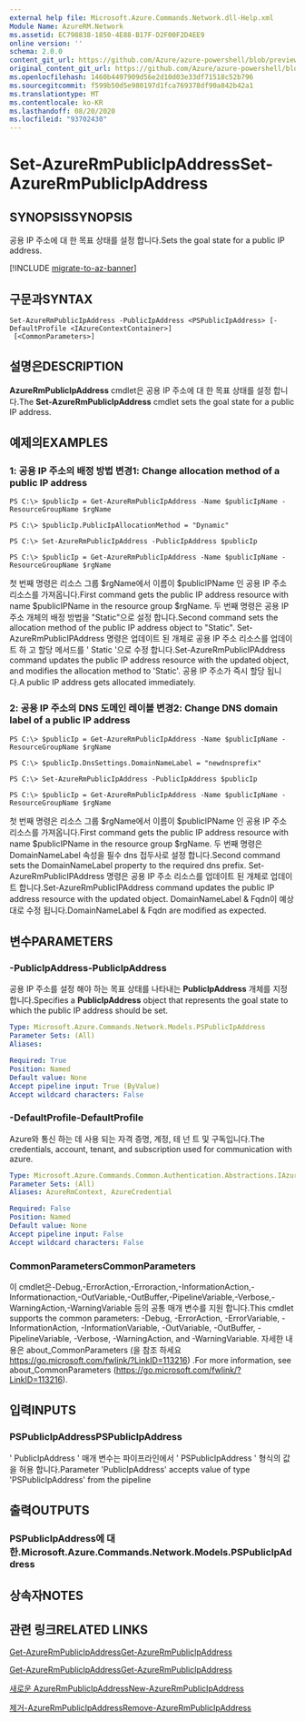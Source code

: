 ```yaml
---
external help file: Microsoft.Azure.Commands.Network.dll-Help.xml
Module Name: AzureRM.Network
ms.assetid: EC798838-1850-4E88-B17F-D2F00F2D4EE9
online version: ''
schema: 2.0.0
content_git_url: https://github.com/Azure/azure-powershell/blob/preview/src/ResourceManager/Network/Commands.Network/help/Set-AzureRmPublicIpAddress.md
original_content_git_url: https://github.com/Azure/azure-powershell/blob/preview/src/ResourceManager/Network/Commands.Network/help/Set-AzureRmPublicIpAddress.md
ms.openlocfilehash: 1460b4497909d56e2d10d03e33df71518c52b796
ms.sourcegitcommit: f599b50d5e980197d1fca769378df90a842b42a1
ms.translationtype: MT
ms.contentlocale: ko-KR
ms.lasthandoff: 08/20/2020
ms.locfileid: "93702430"
---
```

# <span data-ttu-id="9177f-101">Set-AzureRmPublicIpAddress</span><span class="sxs-lookup"><span data-stu-id="9177f-101">Set-AzureRmPublicIpAddress</span></span>

## <span data-ttu-id="9177f-102">SYNOPSIS</span><span class="sxs-lookup"><span data-stu-id="9177f-102">SYNOPSIS</span></span>
<span data-ttu-id="9177f-103">공용 IP 주소에 대 한 목표 상태를 설정 합니다.</span><span class="sxs-lookup"><span data-stu-id="9177f-103">Sets the goal state for a public IP address.</span></span>

[!INCLUDE [migrate-to-az-banner](../../includes/migrate-to-az-banner.md)]

## <span data-ttu-id="9177f-104">구문과</span><span class="sxs-lookup"><span data-stu-id="9177f-104">SYNTAX</span></span>

```
Set-AzureRmPublicIpAddress -PublicIpAddress <PSPublicIpAddress> [-DefaultProfile <IAzureContextContainer>]
 [<CommonParameters>]
```

## <span data-ttu-id="9177f-105">설명은</span><span class="sxs-lookup"><span data-stu-id="9177f-105">DESCRIPTION</span></span>
<span data-ttu-id="9177f-106">**AzureRmPublicIpAddress** cmdlet은 공용 IP 주소에 대 한 목표 상태를 설정 합니다.</span><span class="sxs-lookup"><span data-stu-id="9177f-106">The **Set-AzureRmPublicIpAddress** cmdlet sets the goal state for a public IP address.</span></span>

## <span data-ttu-id="9177f-107">예제의</span><span class="sxs-lookup"><span data-stu-id="9177f-107">EXAMPLES</span></span>

### <span data-ttu-id="9177f-108">1: 공용 IP 주소의 배정 방법 변경</span><span class="sxs-lookup"><span data-stu-id="9177f-108">1: Change allocation method of a public IP address</span></span>
```
PS C:\> $publicIp = Get-AzureRmPublicIpAddress -Name $publicIpName -ResourceGroupName $rgName

PS C:\> $publicIp.PublicIpAllocationMethod = "Dynamic"
    
PS C:\> Set-AzureRmPublicIpAddress -PublicIpAddress $publicIp

PS C:\> $publicIp = Get-AzureRmPublicIpAddress -Name $publicIpName -ResourceGroupName $rgName
```

 <span data-ttu-id="9177f-109">첫 번째 명령은 리소스 그룹 $rgName에서 이름이 $publicIPName 인 공용 IP 주소 리소스를 가져옵니다.</span><span class="sxs-lookup"><span data-stu-id="9177f-109">First command gets the public IP address resource with name $publicIPName in the resource group $rgName.</span></span>
<span data-ttu-id="9177f-110">두 번째 명령은 공용 IP 주소 개체의 배정 방법을 "Static"으로 설정 합니다.</span><span class="sxs-lookup"><span data-stu-id="9177f-110">Second command sets the allocation method of the public IP address object to "Static".</span></span>
<span data-ttu-id="9177f-111">Set-AzureRmPublicIPAddress 명령은 업데이트 된 개체로 공용 IP 주소 리소스를 업데이트 하 고 할당 메서드를 ' Static '으로 수정 합니다.</span><span class="sxs-lookup"><span data-stu-id="9177f-111">Set-AzureRmPublicIPAddress command updates the public IP address resource with the updated object, and modifies the allocation method to 'Static'.</span></span> <span data-ttu-id="9177f-112">공용 IP 주소가 즉시 할당 됩니다.</span><span class="sxs-lookup"><span data-stu-id="9177f-112">A public IP address gets allocated immediately.</span></span>

### <span data-ttu-id="9177f-113">2: 공용 IP 주소의 DNS 도메인 레이블 변경</span><span class="sxs-lookup"><span data-stu-id="9177f-113">2: Change DNS domain label of a public IP address</span></span>
```
PS C:\> $publicIp = Get-AzureRmPublicIpAddress -Name $publicIpName -ResourceGroupName $rgName

PS C:\> $publicIp.DnsSettings.DomainNameLabel = "newdnsprefix"
    
PS C:\> Set-AzureRmPublicIpAddress -PublicIpAddress $publicIp

PS C:\> $publicIp = Get-AzureRmPublicIpAddress -Name $publicIpName -ResourceGroupName $rgName
```

<span data-ttu-id="9177f-114">첫 번째 명령은 리소스 그룹 $rgName에서 이름이 $publicIPName 인 공용 IP 주소 리소스를 가져옵니다.</span><span class="sxs-lookup"><span data-stu-id="9177f-114">First command gets the public IP address resource with name $publicIPName in the resource group $rgName.</span></span>
<span data-ttu-id="9177f-115">두 번째 명령은 DomainNameLabel 속성을 필수 dns 접두사로 설정 합니다.</span><span class="sxs-lookup"><span data-stu-id="9177f-115">Second command sets the DomainNameLabel property to the required dns prefix.</span></span>
<span data-ttu-id="9177f-116">Set-AzureRmPublicIPAddress 명령은 공용 IP 주소 리소스를 업데이트 된 개체로 업데이트 합니다.</span><span class="sxs-lookup"><span data-stu-id="9177f-116">Set-AzureRmPublicIPAddress command updates the public IP address resource with the updated object.</span></span> <span data-ttu-id="9177f-117">DomainNameLabel & Fqdn이 예상 대로 수정 됩니다.</span><span class="sxs-lookup"><span data-stu-id="9177f-117">DomainNameLabel & Fqdn are modified as expected.</span></span>

## <span data-ttu-id="9177f-118">변수</span><span class="sxs-lookup"><span data-stu-id="9177f-118">PARAMETERS</span></span>

### <span data-ttu-id="9177f-119">-PublicIpAddress</span><span class="sxs-lookup"><span data-stu-id="9177f-119">-PublicIpAddress</span></span>
<span data-ttu-id="9177f-120">공용 IP 주소를 설정 해야 하는 목표 상태를 나타내는 **PublicIpAddress** 개체를 지정 합니다.</span><span class="sxs-lookup"><span data-stu-id="9177f-120">Specifies a **PublicIpAddress** object that represents the goal state to which the public IP address should be set.</span></span>

```yaml
Type: Microsoft.Azure.Commands.Network.Models.PSPublicIpAddress
Parameter Sets: (All)
Aliases: 

Required: True
Position: Named
Default value: None
Accept pipeline input: True (ByValue)
Accept wildcard characters: False
```

### <span data-ttu-id="9177f-121">-DefaultProfile</span><span class="sxs-lookup"><span data-stu-id="9177f-121">-DefaultProfile</span></span>
<span data-ttu-id="9177f-122">Azure와 통신 하는 데 사용 되는 자격 증명, 계정, 테 넌 트 및 구독입니다.</span><span class="sxs-lookup"><span data-stu-id="9177f-122">The credentials, account, tenant, and subscription used for communication with azure.</span></span>

```yaml
Type: Microsoft.Azure.Commands.Common.Authentication.Abstractions.IAzureContextContainer
Parameter Sets: (All)
Aliases: AzureRmContext, AzureCredential

Required: False
Position: Named
Default value: None
Accept pipeline input: False
Accept wildcard characters: False
```

### <span data-ttu-id="9177f-123">CommonParameters</span><span class="sxs-lookup"><span data-stu-id="9177f-123">CommonParameters</span></span>
<span data-ttu-id="9177f-124">이 cmdlet은-Debug,-ErrorAction,-Erroraction,-InformationAction,-Informationaction,-OutVariable,-OutBuffer,-PipelineVariable,-Verbose,-WarningAction,-WarningVariable 등의 공통 매개 변수를 지원 합니다.</span><span class="sxs-lookup"><span data-stu-id="9177f-124">This cmdlet supports the common parameters: -Debug, -ErrorAction, -ErrorVariable, -InformationAction, -InformationVariable, -OutVariable, -OutBuffer, -PipelineVariable, -Verbose, -WarningAction, and -WarningVariable.</span></span> <span data-ttu-id="9177f-125">자세한 내용은 about_CommonParameters (을 참조 하세요 https://go.microsoft.com/fwlink/?LinkID=113216) .</span><span class="sxs-lookup"><span data-stu-id="9177f-125">For more information, see about_CommonParameters (https://go.microsoft.com/fwlink/?LinkID=113216).</span></span>

## <span data-ttu-id="9177f-126">입력</span><span class="sxs-lookup"><span data-stu-id="9177f-126">INPUTS</span></span>

### <span data-ttu-id="9177f-127">PSPublicIpAddress</span><span class="sxs-lookup"><span data-stu-id="9177f-127">PSPublicIpAddress</span></span>
<span data-ttu-id="9177f-128">' PublicIpAddress ' 매개 변수는 파이프라인에서 ' PSPublicIpAddress ' 형식의 값을 허용 합니다.</span><span class="sxs-lookup"><span data-stu-id="9177f-128">Parameter 'PublicIpAddress' accepts value of type 'PSPublicIpAddress' from the pipeline</span></span>

## <span data-ttu-id="9177f-129">출력</span><span class="sxs-lookup"><span data-stu-id="9177f-129">OUTPUTS</span></span>

### <span data-ttu-id="9177f-130">PSPublicIpAddress에 대 한.</span><span class="sxs-lookup"><span data-stu-id="9177f-130">Microsoft.Azure.Commands.Network.Models.PSPublicIpAddress</span></span>

## <span data-ttu-id="9177f-131">상속자</span><span class="sxs-lookup"><span data-stu-id="9177f-131">NOTES</span></span>

## <span data-ttu-id="9177f-132">관련 링크</span><span class="sxs-lookup"><span data-stu-id="9177f-132">RELATED LINKS</span></span>

[<span data-ttu-id="9177f-133">Get-AzureRmPublicIpAddress</span><span class="sxs-lookup"><span data-stu-id="9177f-133">Get-AzureRmPublicIpAddress</span></span>](./Get-AzureRmPublicIpAddress.md)

[<span data-ttu-id="9177f-134">Get-AzureRmPublicIpAddress</span><span class="sxs-lookup"><span data-stu-id="9177f-134">Get-AzureRmPublicIpAddress</span></span>](./Get-AzureRmPublicIpAddress.md)

[<span data-ttu-id="9177f-135">새로운 AzureRmPublicIpAddress</span><span class="sxs-lookup"><span data-stu-id="9177f-135">New-AzureRmPublicIpAddress</span></span>](./New-AzureRmPublicIpAddress.md)

[<span data-ttu-id="9177f-136">제거-AzureRmPublicIpAddress</span><span class="sxs-lookup"><span data-stu-id="9177f-136">Remove-AzureRmPublicIpAddress</span></span>](./Remove-AzureRmPublicIpAddress.md)


